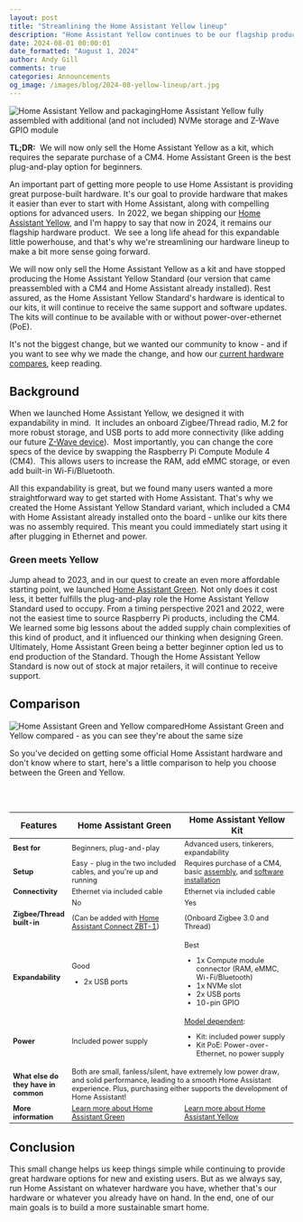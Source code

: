 ```yaml
---
layout: post
title: "Streamlining the Home Assistant Yellow lineup"
description: "Home Assistant Yellow continues to be our flagship product, and the line is getting small tweak."
date: 2024-08-01 00:00:01
date_formatted: "August 1, 2024"
author: Andy Gill
comments: true
categories: Announcements
og_image: /images/blog/2024-08-yellow-lineup/art.jpg
---
```

<p class='img'><img src='/images/blog/2024-08-yellow-lineup/art.jpg' style='border: 0;box-shadow: none;' alt="Home Assistant Yellow and packaging">Home Assistant Yellow fully assembled with additional (and not included) NVMe storage and Z-Wave GPIO module</p>

**TL;DR:**  We will now only sell the Home Assistant Yellow as a kit, which requires the separate purchase of a CM4. Home Assistant Green is the best plug-and-play option for beginners.

An important part of getting more people to use Home Assistant is providing great purpose-built hardware. It's our goal to provide hardware that makes it easier than ever to start with Home Assistant, along with compelling options for advanced users.  In 2022, we began shipping our [Home Assistant Yellow](/yellow/), and I'm happy to say that now in 2024, it remains our flagship hardware product.  We see a long life ahead for this expandable little powerhouse, and that's why we're streamlining our hardware lineup to make a bit more sense going forward.

We will now only sell the Home Assistant Yellow as a kit and have stopped producing the Home Assistant Yellow Standard (our version that came preassembled with a CM4 and Home Assistant already installed). Rest assured, as the Home Assistant Yellow Standard's hardware is identical to our kits, it will continue to receive the same support and software updates. The kits will continue to be available with or without power-over-ethernet (PoE).

It's not the biggest change, but we wanted our community to know - and if you want to see why we made the change, and how our [current hardware compares](#comparison), keep reading.

<!--more-->

## Background

When we launched Home Assistant Yellow, we designed it with expandability in mind.  It includes an onboard Zigbee/Thread radio, M.2 for more robust storage, and USB ports to add more connectivity (like adding our future [Z-Wave device](/blog/2024/06/12/roadmap-2024h1/#next-priority-home-assistant-connect-hardware-for-z-wave)).  Most importantly, you can change the core specs of the device by swapping the Raspberry Pi Compute Module 4 (CM4).  This allows users to increase the RAM, add eMMC storage, or even add built-in Wi-Fi/Bluetooth.

All this expandability is great, but we found many users wanted a more straightforward way to get started with Home Assistant. That's why we created the Home Assistant Yellow Standard variant, which included a CM4 with Home Assistant already installed onto the board - unlike our kits there was no assembly required. This meant you could immediately start using it after plugging in Ethernet and power.

### Green meets Yellow

Jump ahead to 2023, and in our quest to create an even more affordable starting point, we launched [Home Assistant Green](/green/). Not only does it cost less, it better fulfills the plug-and-play role the Home Assistant Yellow Standard used to occupy. From a timing perspective 2021 and 2022, were not the easiest time to source Raspberry Pi products, including the CM4. We learned some big lessons about the added supply chain complexities of this kind of product, and it influenced our thinking when designing Green. Ultimately, Home Assistant Green being a better beginner option led us to end production of the Standard. Though the Home Assistant Yellow Standard is now out of stock at major retailers, it will continue to receive support.

## Comparison

<p class='img'><img src='/images/blog/2024-08-yellow-lineup/green-meets-yellow.jpg' style='border: 0;box-shadow: none;' alt="Home Assistant Green and Yellow compared">Home Assistant Green and Yellow compared - as you can see they're about the same size</p>
So you've decided on getting some official Home Assistant hardware and don't know where to start, here's a little comparison to help you choose between the Green and Yellow.

<br><br>
<table style="font-size: 0.9em; width: 100%;">
  <colgroup>
    <col style="width: 20%;">
    <col style="width: 40%;">
    <col style="width: 40%;">
  </colgroup>
  <thead>
    <tr>
      <th style="font-size: 1.2em;">Features</th>
      <th style="font-size: 1.2em;">Home Assistant Green</th>
      <th style="font-size: 1.2em;">Home Assistant Yellow Kit</th>
    </tr>
  </thead>
  <tbody>
    <tr>
      <td><b>Best for</b></td>
      <td>Beginners, plug-and-play</td>
      <td>Advanced users, tinkerers, expandability</td>
    </tr>
    <tr>
      <td><b>Setup</b></td>
      <td>Easy - plug in the two included cables, and you're up and running</td>
      <td>Requires purchase of a CM4, basic <a href="https://yellow.home-assistant.io/power-supply/">assembly</a>, and <a href="https://yellow.home-assistant.io/power-supply/#installing-home-assistant-software-on-kit">software installation</a></td>
    </tr>
    <tr>
      <td><b>Connectivity</b></td>
      <td>Ethernet via included cable</td>
      <td>Ethernet via included cable</td>
    </tr>
    <tr>
      <td><b>Zigbee/Thread built-in</b></td>
      <td>No <p>(Can be added with <a href="/connectzbt1/">Home Assistant Connect ZBT-1</a>)</p></td>
      <td>Yes <p>(Onboard Zigbee 3.0 and Thread)</p></td>
    </tr>
    <tr>
      <td><b>Expandability</b></td>
      <td>
        Good
        <ul>
          <li>2x USB ports</li>
        </ul>
      </td>
      <td>
        Best
        <ul>
          <li>1x Compute module connector (RAM, eMMC, Wi-Fi/Bluetooth)</li>
          <li>1x NVMe slot</li>
          <li>2x USB ports</li>
          <li>10-pin GPIO</li>
        </ul>
      </td>
    </tr>
    <tr>
      <td><b>Power</b></td>
      <td>Included power supply</td>
      <td>
        <a href="https://yellow.home-assistant.io/">Model dependent</a>:
        <ul>
          <li>Kit: included power supply</li>
          <li>Kit PoE: Power-over-Ethernet, no power supply</li>
        </ul>
      </td>
    </tr>
    <tr>
      <td><b>What else do they have in common</b></td>
      <td colspan="2">Both are small, fanless/silent, have extremely low power draw, and solid performance, leading to a smooth Home Assistant experience. Plus, purchasing either supports the development of Home Assistant!</td>
    </tr>
    <tr>
      <td><b>More information</b></td>
      <td><a href="/green/">Learn more about Home Assistant Green</a></td>
      <td><a href="/yellow/">Learn more about Home Assistant Yellow</a></td>
    </tr>
  </tbody>
</table>

## Conclusion

This small change helps us keep things simple while continuing to provide great hardware options for new and existing users. But as we always say, run Home Assistant on whatever hardware you have, whether that's our hardware or whatever you already have on hand. In the end, one of our main goals is to build a more sustainable smart home.
